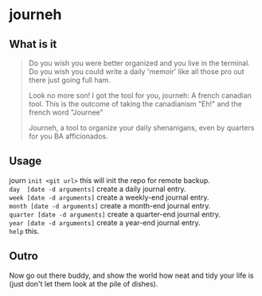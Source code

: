 # journeh

## What is it

> Do you wish you were better organized and you live in the terminal. 
> Do you wish you could write a daily 'memoir' like all those pro out there just going full ham.
> 
> Look no more son! I got the tool for you, journeh: A french canadian tool.
> This is the outcome of taking the canadianism "Eh!" and the french word "Journee"
> 
> Journeh, a tool to organize your daily shenanigans, even by quarters for you BA afficionados.


## Usage

journ
    `init <git url>`                  this will init the repo for remote backup.  
    `day  [date -d arguments]`        create a daily journal entry.  
    `week [date -d arguments]`        create a weekly-end journal entry.  
    `month [date -d arguments]`       create a month-end journal entry.  
    `quarter [date -d arguments]`     create a quarter-end journal entry.  
    `year [date -d arguments]`        create a year-end journal entry.  
    `help`                            this.  

## Outro

Now go out there buddy, and show the world how neat and tidy your life is (just don't let them look at the pile of dishes).

